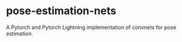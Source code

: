 # pose-estimation-nets
A Pytorch and Pytorch Lightning implementation of convnets for pose estimation.
